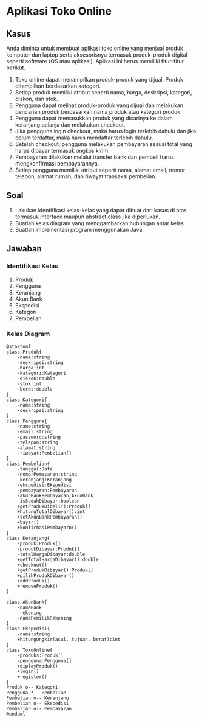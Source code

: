 # Aplikasi Toko Online

## Kasus
Anda diminta untuk membuat aplikasi toko online yang menjual produk komputer dan laptop serta aksesorisnya termasuk produk-produk digital seperti software (OS atau aplikasi). Aplikasi ini harus memiliki fitur-fitur berikut.

1. Toko online dapat menampilkan produk-produk yang dijual. Produk ditampilkan berdasarkan kategori.
2. Setiap produk memiliki atribut seperti nama, harga, deskripsi, kategori, diskon, dan stok.
3. Pengguna dapat melihat produk-produk yang dijual dan melakukan pencarian produk berdasarkan nama produk atau kategori produk.
5. Pengguna dapat memasukkan produk yang dicarinya ke dalam keranjang belanja dan melakukan checkout.
6. Jika pengguna ingin checkout, maka harus login terlebih dahulu dan jika belum terdaftar, maka harus mendaftar terlebih dahulu.
7. Setelah checkout, pengguna melakukan pembayaran sesuai total yang harus dibayar termasuk ongkos kirim.
8. Pembayaran dilakukan melalui transfer bank dan pembeli harus mengkonfirmasi pembayarannya.
9. Setiap pengguna memiliki atribut seperti nama, alamat email, nomor telepon, alamat rumah, dan riwayat transaksi pembelian.

## Soal
1. Lakukan identifikasi kelas-kelas yang dapat dibuat dari kasus di atas termasuk interface maupun abstract class jika diperlukan.
2. Buatlah kelas diagram yang menggambarkan hubungan antar kelas.
3. Buatlah implementasi program menggunakan Java.

## Jawaban

### Identifikasi Kelas
1. Produk
2. Pengguna
3. Keranjang
5. Akun Bank
6. Ekspedisi
7. Kategori
8. Pembelian

### Kelas Diagram
```plantuml
@startuml
class Produk{
    -nama:string
    -deskripsi:string
    -harga:int
    -kategori:Kategori
    -diskon:double
    -stok:int
    -berat:double
}
class Kategori{
    -nama:string
    -deskripsi:string
}
class Pengguna{
    -name:string
    -email:string
    -password:string
    -telepon:string
    -alamat:string
    -riwayat:Pembelian[]
}
class Pembelian{
    -tanggal:Date
    -nomorPemesanan:string
    -keranjang:Keranjang
    -ekspedisi:Ekspedisi
    -pembayaran:Pembayaran
    -akunBankPembayaran:AkunBank
    -isSudahDibayar:boolean
    +getProdukDibeli():Produk[]
    +hitungTotalDibayar():int
    +setAkunBankPembayaran()
    +bayar()
    +konfirmasiPembayarn()
}
class Keranjang{
    -produk:Produk[]
    -produkDibayar:Produk[]
    -totalHargaDibayar:double
    +getTotalHargaDibayar():double
    +checkout()
    +getProdukDibayar():Produk[]
    +pilihProdukDibayar()
    +addProduk()
    +removeProduk()
}

class AkunBank{
    -namaBank
    -rekening
    -namaPemilikRekening
}
class Ekspedisi{
    -nama:string
    +hitungOngkir(asal, tujuan, berat):int
}
class TokoOnline{
    -produks:Produk[]
    -pengguna:Pengguna[]
    +diplayProduk()
    +login()
    +register()
}
Produk o-- Kategori
Pengguna *-- Pembelian
Pembelian o-- Keranjang
Pembelian o-- Ekspedisi
Pembelian o-- Pembayaran
@enduml
```